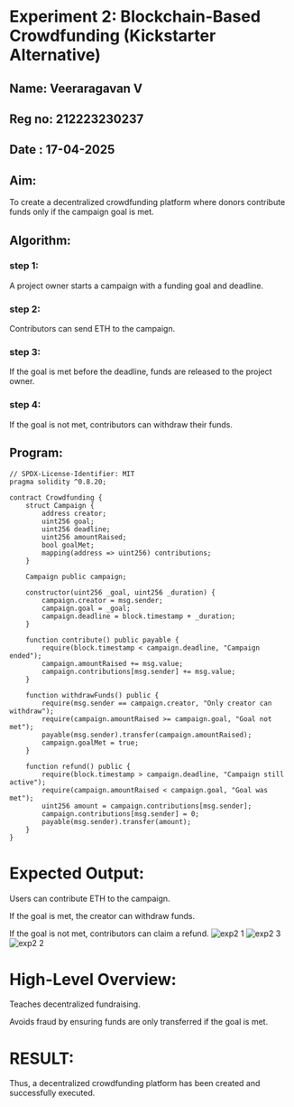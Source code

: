 # Experiment 2: Blockchain-Based Crowdfunding (Kickstarter Alternative)
## Name: Veeraragavan V
## Reg no: 212223230237
## Date : 17-04-2025
## Aim:
To create a decentralized crowdfunding platform where donors contribute funds only if the campaign goal is met.

## Algorithm:
### step 1:
A project owner starts a campaign with a funding goal and deadline.
### step 2:

Contributors can send ETH to the campaign.
### step 3:

If the goal is met before the deadline, funds are released to the project owner.
### step 4:

If the goal is not met, contributors can withdraw their funds.


## Program:
```
// SPDX-License-Identifier: MIT
pragma solidity ^0.8.20;

contract Crowdfunding {
    struct Campaign {
        address creator;
        uint256 goal;
        uint256 deadline;
        uint256 amountRaised;
        bool goalMet;
        mapping(address => uint256) contributions;
    }

    Campaign public campaign;

    constructor(uint256 _goal, uint256 _duration) {
        campaign.creator = msg.sender;
        campaign.goal = _goal;
        campaign.deadline = block.timestamp + _duration;
    }

    function contribute() public payable {
        require(block.timestamp < campaign.deadline, "Campaign ended");
        campaign.amountRaised += msg.value;
        campaign.contributions[msg.sender] += msg.value;
    }

    function withdrawFunds() public {
        require(msg.sender == campaign.creator, "Only creator can withdraw");
        require(campaign.amountRaised >= campaign.goal, "Goal not met");
        payable(msg.sender).transfer(campaign.amountRaised);
        campaign.goalMet = true;
    }

    function refund() public {
        require(block.timestamp > campaign.deadline, "Campaign still active");
        require(campaign.amountRaised < campaign.goal, "Goal was met");
        uint256 amount = campaign.contributions[msg.sender];
        campaign.contributions[msg.sender] = 0;
        payable(msg.sender).transfer(amount);
    }
}
```
# Expected Output:
Users can contribute ETH to the campaign.


If the goal is met, the creator can withdraw funds.


If the goal is not met, contributors can claim a refund.
![exp2 1](https://github.com/user-attachments/assets/1ab56bd1-9a5a-4b9f-a2c9-59c803bf871d)
![exp2 3](https://github.com/user-attachments/assets/64372a50-2eeb-4670-9290-0d595f9bbe0e)
![exp2 2](https://github.com/user-attachments/assets/bb70a52d-bfcc-43e5-9c62-764d8bca01f5)


# High-Level Overview:
Teaches decentralized fundraising.


Avoids fraud by ensuring funds are only transferred if the goal is met.

# RESULT: 
 Thus, a decentralized crowdfunding platform has been created and successfully executed.
